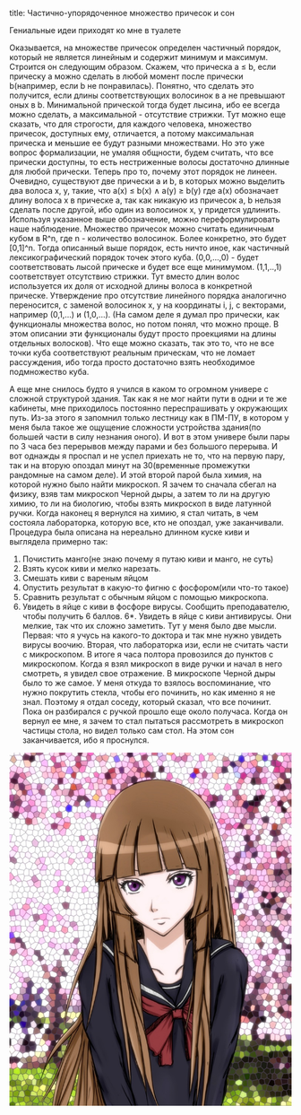 title: Частично-упорядоченное множество причесок и сон

Гениальные идеи приходят ко мне в туалете

Оказывается, на множестве причесок определен частичный порядок, который не является линейным и содержит минимум и максимум. Строится он следующим образом. Скажем, что прическа a ≤ b, если прическу a можно сделать в любой момент после прически b(например, если b не понравилась). Понятно, что сделать это получится, если длины соответствующих волосинок в a не превышают оных в b. Минимальной прической тогда будет лысина, ибо ее всегда можно сделать, а максимальной - отсутствие стрижки. Тут можно еще сказать, что для строгости, для каждого человека, множество причесок, доступных ему, отличается, а потому максимальная прическа и меньшие ее будут разными множествами. Но это уже вопрос формализации, не умаляя общности, будем считать, что все прически доступны, то есть нестриженные волосы достаточно длинные для любой прически.
Теперь про то, почему этот порядок не линеен. Очевидно, существуют две прически a и b, в которых можно выделить два волоса x, y, такие, что
a(x) ≤ b(x) ∧ a(y) ≥ b(y)
где a(x) обозначает длину волоса x в прическе а, так как никакую из причесок a, b нельзя сделать после другой, ибо один из волосинок x, y придется удлинить.
Используя указанное выше обозначение, можно переформулировать наше наблюдение. Множество причесок можно считать единичным кубом в R^n, где n - количество волосинок. Более конкретно, это будет [0,1]^n. Тогда описанный выше порядок, есть ничто иное, как частичный лексикографический порядок точек этого куба. (0,0,...,0) - будет соответствовать лысой прическе и будет все еще минимумом. (1,1,..,1) соответствует отсутствию стрижки. Тут вместо длин волос используется их доля от исходной длины волоса в конкретной прическе. Утверждение про отсутствие линейного порядка аналогично переносится, с заменой волосинок x, y на координаты i, j, с векторами, например (0,1,...) и (1,0,...).
(На самом деле я думал про прически, как функционалы множества волос, но потом понял, что можно проще. В этом описании эти функционалы будут просто проекциями на длины отдельных волосков).
Что еще можно сказать, так это то, что не все точки куба соответствуют реальным прическам, что не ломает рассуждения, ибо тогда просто достаточно взять необходимое подмножество куба.

А еще мне снилось будто я учился в каком то огромном универе с сложной структурой здания. Так как я не мог найти пути в одни и те же кабинеты, мне приходилось постоянно переспрашивать у окружающих путь. Из-за этого я запомнил только лестницу как в ПМ-ПУ, в котором у меня была такое же ощущение сложности устройства здания(по большей части в силу незнания оного). И вот в этом универе были пары по 3 часа без перерывов между парами и без большого перерыва. И вот однажды я проспал и не успел приехать не то, что на первую пару, так и на вторую опоздал минут на 30(временные промежутки рандомные на самом деле). И этой второй парой была химия, на которой нужно было найти микроскоп. Я зачем то сначала сбегал на физику, взяв там микроскоп Черной дыры, а затем то ли на другую химию, то ли на биологию, чтобы взять микроскоп в виде латунной ручки. Когда наконец я вернулся на химию, я стал читать, в чем состояла лабораторка, которую все, кто не опоздал, уже заканчивали. Процедура была описана на нереально длинном куске киви и выглядела примерно так:
1. Почистить манго(не знаю почему я путаю киви и манго, не суть)
2. Взять кусок киви и мелко нарезать.
3. Смешать киви с вареным яйцом
4. Опустить результат в какую-то фигню с фосфором(или что-то такое)
5. Сравнить результат с обычным яйцом с помощью микроскопа.
6. Увидеть в яйце с киви в фосфоре вирусы. Сообщить преподавателю, чтобы получить 6 баллов.
6*. Увидеть в яйце с киви антивирусы. Они мелкие, так что их сложно заметить.
Тут у меня было две мысли. Первая: что я учусь на какого-то доктора и так мне нужно увидеть вирусы воочию. Вторая, что лабораторка изи, если не считать части с микроскопом. В итоге я часа полтора провозился до пунктов с микроскопом. Когда я взял микроскоп в виде ручки и начал в него смотреть, я увидел свое отражение. В микроскопе Черной дыры было то же самое. У меня откуда то взялось воспоминание, что нужно покрутить стекла, чтобы его починить, но как именно я не знал. Поэтому я отдал соседу, который сказал, что все починит. Пока он разбирался с ручкой прошло еще около получаса. Когда он вернул ее мне, я зачем то стал пытаться рассмотреть в микроскоп частицы стола, но видел только сам стол. На этом сон заканчивается, ибо я проснулся.

![](/blog/static/img/cwp3a7rSBqo.jpg)
